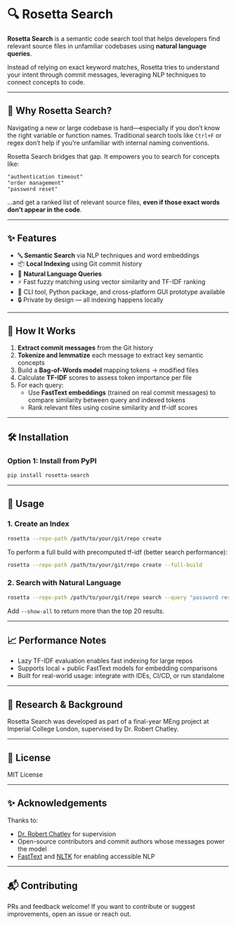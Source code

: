 # 🔍 Rosetta Search

**Rosetta Search** is a semantic code search tool that helps developers find relevant source files in unfamiliar codebases using **natural language queries**. 

Instead of relying on exact keyword matches, Rosetta tries to understand your intent through commit messages, leveraging NLP techniques to connect concepts to code.

---

## 🚀 Why Rosetta Search?

Navigating a new or large codebase is hard—especially if you don’t know the right variable or function names. Traditional search tools like `Ctrl+F` or regex don’t help if you're unfamiliar with internal naming conventions.

Rosetta Search bridges that gap. It empowers you to search for concepts like:

```
"authentication timeout"
"order management"
"password reset"
```

...and get a ranked list of relevant source files, **even if those exact words don’t appear in the code**.

---

## ✨ Features

- 🔤 **Semantic Search** via NLP techniques and word embeddings
- 📦 **Local Indexing** using Git commit history
- 💬 **Natural Language Queries**
- ⚡️ Fast fuzzy matching using vector similarity and TF-IDF ranking
- 🔌 CLI tool, Python package, and cross-platform GUI prototype available
- 🔒 Private by design — all indexing happens locally

---

## 🧠 How It Works

1. **Extract commit messages** from the Git history
2. **Tokenize and lemmatize** each message to extract key semantic concepts
3. Build a **Bag-of-Words model** mapping tokens → modified files
4. Calculate **TF-IDF** scores to assess token importance per file
5. For each query:
   - Use **FastText embeddings** (trained on real commit messages) to compare similarity between query and indexed tokens
   - Rank relevant files using cosine similarity and tf-idf scores

---

## 🛠 Installation

### Option 1: Install from PyPI
```bash
pip install rosetta-search
```
---

## 🧭 Usage

### 1. Create an Index
```bash
rosetta --repo-path /path/to/your/git/repo create
```

To perform a full build with precomputed tf-idf (better search performance):
```bash
rosetta --repo-path /path/to/your/git/repo create --full-build
```

### 2. Search with Natural Language
```bash
rosetta --repo-path /path/to/your/git/repo search --query "password reset"
```

Add `--show-all` to return more than the top 20 results.

---

## 📈 Performance Notes

- Lazy TF-IDF evaluation enables fast indexing for large repos
- Supports local + public FastText models for embedding comparisons
- Built for real-world usage: integrate with IDEs, CI/CD, or run standalone

---

## 🧪 Research & Background

Rosetta Search was developed as part of a final-year MEng project at Imperial College London, supervised by Dr. Robert Chatley.  

---

## 📄 License

MIT License

---

## ✨ Acknowledgements

Thanks to:
- [Dr. Robert Chatley](https://www.doc.ic.ac.uk/~rbc/) for supervision
- Open-source contributors and commit authors whose messages power the model
- [FastText](https://fasttext.cc/) and [NLTK](https://www.nltk.org/) for enabling accessible NLP

---

## 📬 Contributing

PRs and feedback welcome! If you want to contribute or suggest improvements, open an issue or reach out.
